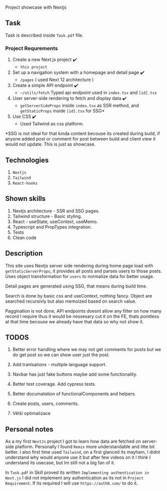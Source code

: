 Project showcase with Nextjs


## Task

Task is described inside `Task.pdf` file.


### Project Requrements

1. Create a new Next.js project :heavy_check_mark:
     - `this project`
2. Set up a navigation system with a homepage and detail page :heavy_check_mark:
    - `/pages` ( used Next 12 architecture )
3. Create a simple API endpoint :heavy_check_mark:
    - `~/utils/fetch` Typed api endpoint used in `index.tsx` and `[id].tsx`
4. User server-side rendering to fetch and display data :heavy_check_mark:
    - `getServerSideProps` inside `index.tsx` as SSR method, and `getStaticProps` inside `[id].tsx` for SSG*
5. Use CSS :heavy_check_mark:
    - Used Tailwind as css platform.


*SSG is not ideal for that kinda content becouse its created during build, if anyone added post or comment for post between
build and client view it would not update. This is just as showcase.


## Technologies

 1. `Nextjs`
 2. `Tailwind`
 3. `React-hooks`


## Shown skills

1. Nextjs architecture - SSR and SSG pages.
2. Tailwind structure - Basic styling.
3. React - useState, useContext, useMemo.
4. Typescript and PropTypes integration.
5. Tests
6. Clean code


## Description

This site uses Nextjs server side rendering during home page load with `getStaticServerProps`, it provides all posts and
parses users to those posts. Uses object transformation for `users` to normalize data for better usage.

Detail pages are generated using SSG, that means during build time.

Search is done by basic css and useContext, nothing fancy. Object are searched recursivly but also memoized based on search value.

Paggination is not done, API endpoints doesnt allow any filter on how many record I require thus it would be nessesary cut
it on the FE, thats pointless at that time becouse we already have that data so why not show it.


## TODOS

1. Better error handling where we may not get comments for posts but we do get post so we can show user just the post.

2. Add tranlsations - multiple language support.

3. Navbar has just fake buttons maybe add some functionality.

4. Better test coverage. Add cypress tests.

5. Better documatation of functionalComponents and helpers.

6. Create posts, users, comments.

7. Větší optimalizace

## Personal notes

As a my first `NextJs` project I got to learn how data are fetched on server-side platform. Personally I found `Remix`
more understandable and litte bit better. I also first time used `Tailwind`, on a first glanced its mayham, I didnt understand
why would anyone use it but after few videos on it I think I understand its usecase, but Im still not a big fan of it.

In `Task.pdf` in Skill proved its written
```Implementing authentication in Next.js```
I did not implement any authentication as its not in `Project Requirement`. If its required I will use `https://auth0.com/`
to do it.
